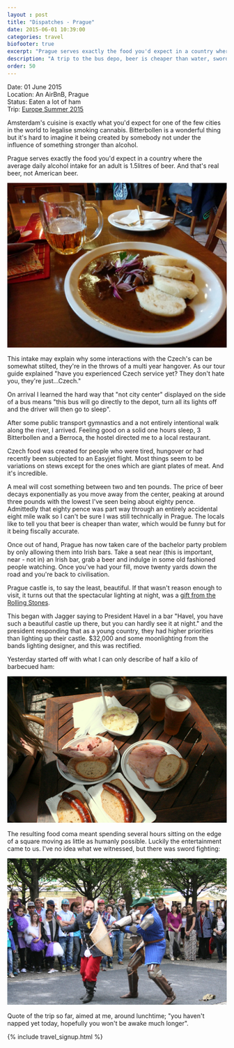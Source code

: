 ```yaml
---
layout : post
title: "Dispatches - Prague"
date: 2015-06-01 10:39:00
categories: travel
biofooter: true
excerpt: "Prague serves exactly the food you'd expect in a country where the average daily alcohol intake for an adult is 1.5litres of beer. And that's real beer, not American beer. And it's incredible."
description: "A trip to the bus depo, beer is cheaper than water, sword fighting and lots of ham"
order: 50
---
```


Date: 01 June 2015<br/>
Location: An AirBnB, Prague<br/>
Status: Eaten a lot of ham<br/>
Trip: [Europe Summer 2015](/travel/2015-europe-trip-plan/)

Amsterdam's cuisine is exactly what you'd expect for one of the few cities in the world to legalise smoking cannabis. Bitterbollen is a wonderful thing but it's hard to imagine it being created by somebody not under the influence of something stronger than alcohol.

Prague serves exactly the food you'd expect in a country where the average daily alcohol intake for an adult is 1.5litres of beer. And that's real beer, not American beer.

![Goulash](/assets/images/travel/prague/goulash.jpg)

This intake may explain why some interactions with the Czech's can be somewhat stilted, they're in the throws of a multi year hangover. As our tour guide explained "have you experienced Czech service yet? They don't hate you, they're just...Czech."

On arrival I learned the hard way that "not city center" displayed on the side of a bus means "this bus will go directly to the depot, turn all its lights off and the driver will then go to sleep".

After some public transport gymnastics and a not entirely intentional walk along the river, I arrived. Feeling good on a solid one hours sleep, 3 Bitterbollen and a Berroca, the hostel directed me to a local restaurant.

Czech food was created for people who were tired, hungover or had recently been subjected to an Easyjet flight. Most things seem to be variations on stews except for the ones which are giant plates of meat. And it's incredible.

A meal will cost something between two and ten pounds. The price of beer decays exponentially as you move away from the center, peaking at around three pounds with the lowest I've seen being about eighty pence. Admittedly that eighty pence was part way through an entirely accidental eight mile walk so I can't be sure I was still technically in Prague. The locals like to tell you that beer is cheaper than water, which would be funny but for it being fiscally accurate.

Once out of hand, Prague has now taken care of the bachelor party problem by only allowing them into Irish bars. Take a seat near (this is important, near - not in) an Irish bar, grab a beer and indulge in some old fashioned people watching. Once you've had your fill, move twenty yards down the road and you're back to civilisation.

Prague castle is, to say the least, beautiful. If that wasn't reason enough to visit, it turns out that the spectacular lighting at night, was a [gift from the Rolling Stones](http://praguerevue.com/ViewArticle?articleId=1759).

This began with Jagger saying to President Havel in a bar "Havel, you have such a beautiful castle up there, but you can hardly see it at night." and the president responding that as a young country, they had higher priorities than lighting up their castle. $32,000 and some moonlighting from the bands lighting designer, and this was rectified.

Yesterday started off with what I can only describe of half a kilo of barbecued ham:

![A lot of ham](/assets/images/travel/prague/ham.jpg)

The resulting food coma meant spending several hours sitting on the edge of a square moving as little as humanly possible. Luckily the entertainment came to us. I've no idea what we witnessed, but there was sword fighting:

![Swords](/assets/images/travel/prague/swords.jpg)

Quote of the trip so far, aimed at me, around lunchtime; "you haven't napped yet today, hopefully you won't be awake much longer".

{% include travel_signup.html %}
